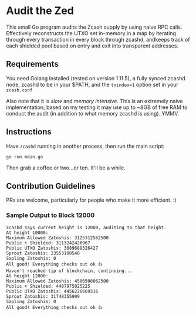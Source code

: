 # Audit the Zed

This small Go program audits the Zcash supply by using naive RPC calls. Effectively reconstructs the UTXO set in-memory in a map by iterating through every transaction in every block through zcashd, andkeeps track of each shielded pool based on entry and exit into transparent addresses.

## Requirements

You need Golang installed (tested on version 1.11.5), a fully synced zcashd node, zcashd to be in your $PATH, and the `txindex=1` option set in your `zcash.conf`

Also note that it is _slow_ and _memory intensive_. This is an extremely naive implementation; based on my testing it may use up to ~8GB of free RAM to conduct the audit (in addition to what memory zcashd is using). YMMV.

## Instructions

Have `zcashd` running in another process, then run the main script:

`go run main.go`

Then grab a coffee or two...or ten. It'll be a while.

## Contribution Guidelines

PRs are welcome, particularly for people who make it more efficient. :) 

### Sample Output to Block 12000

```
zcashd says current height is 12000, auditing to that height.
At height 10000:
Maximum Allowed Zatoshis: 3125312562500
Public + Shielded: 3113242426967
Public UTXO Zatoshis: 3089689326427
Sprout Zatoshis: 23553100540
Sapling Zatoshis: 0
All good! Everything checks out ok 👍
Haven't reached tip of blockchain, continuing...
At height 12000:
Maximum Allowed Zatoshis: 4500500062500
Public + Shielded: 4487975025225
Public UTXO Zatoshis: 4456226669316
Sprout Zatoshis: 31748355909
Sapling Zatoshis: 0
All good! Everything checks out ok 👍
```
